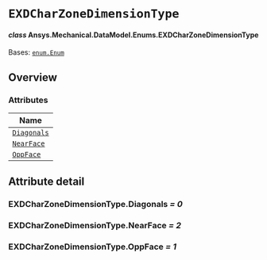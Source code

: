 # `EXDCharZoneDimensionType`

<a id="ansys.mechanical.stubs.v241.Ansys.Mechanical.DataModel.Enums.EXDCharZoneDimensionType"></a>

#### *class* Ansys.Mechanical.DataModel.Enums.EXDCharZoneDimensionType

Bases: [`enum.Enum`](https://docs.python.org/3/library/enum.html#enum.Enum)

<!-- !! processed by numpydoc !! -->

<a id="overview"></a>

## Overview

### Attributes

| Name |
| ------------------------------------------------------ |
| [`Diagonals`](#EXDCharZoneDimensionType.Diagonals) |
| [`NearFace`](#EXDCharZoneDimensionType.NearFace) |
| [`OppFace`](#EXDCharZoneDimensionType.OppFace) |

<a id="attribute-detail"></a>

## Attribute detail

<a id="EXDCharZoneDimensionType.Diagonals"></a>

### EXDCharZoneDimensionType.Diagonals *= 0*

<a id="EXDCharZoneDimensionType.NearFace"></a>

### EXDCharZoneDimensionType.NearFace *= 2*

<a id="EXDCharZoneDimensionType.OppFace"></a>

### EXDCharZoneDimensionType.OppFace *= 1*


